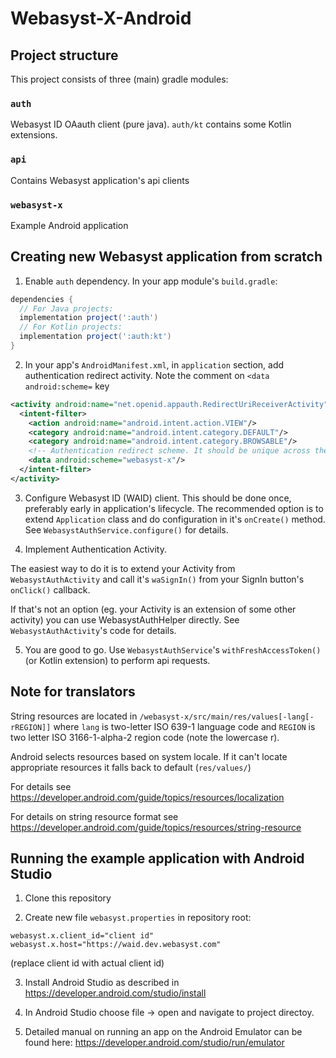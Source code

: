 # Webasyst-X-Android

## Project structure

This project consists of three (main) gradle modules:

### `auth`

Webasyst ID OAauth client (pure java). `auth/kt` contains some Kotlin extensions.

### `api`

Contains Webasyst application's api clients

### `webasyst-x`

Example Android application

## Creating new Webasyst application from scratch

1. Enable `auth` dependency. In your app module's `build.gradle`:
```groovy
dependencies {
  // For Java projects:
  implementation project(':auth')
  // For Kotlin projects:
  implementation project(':auth:kt')
}
```

2. In your app's `AndroidManifest.xml`, in `application` section, add authentication redirect activity.
Note the comment on `<data android:scheme=` key
```xml
<activity android:name="net.openid.appauth.RedirectUriReceiverActivity">
  <intent-filter>
    <action android:name="android.intent.action.VIEW"/>
    <category android:name="android.intent.category.DEFAULT"/>
    <category android:name="android.intent.category.BROWSABLE"/>
    <!-- Authentication redirect scheme. It should be unique across the device. It's recommended to use app's package name. -->
    <data android:scheme="webasyst-x"/>
  </intent-filter>
</activity>
```

3. Configure Webasyst ID (WAID) client. This should be done once, preferably early in application's lifecycle. The recommended option is to extend `Application` class and do configuration in it's `onCreate()` method.
See `WebasystAuthService.configure()` for details.

4. Implement Authentication Activity.

The easiest way to do it is to extend your Activity from `WebasystAuthActivity` and call it's `waSignIn()` from your SignIn button's `onClick()` callback.

If that's not an option (eg. your Activity is an extension of some other activity) you can use WebasystAuthHelper directly. See `WebasystAuthActivity`'s code for details.

5. You are good to go. Use `WebasystAuthService`'s `withFreshAccessToken()` (or Kotlin extension) to perform api requests.

## Note for translators

String resources are located in `/webasyst-x/src/main/res/values[-lang[-rREGION]]`
where `lang` is two-letter ISO 639-1 language code
and `REGION` is two letter ISO 3166-1-alpha-2 region code (note the lowercase r).

Android selects resources based on system locale. If it can't locate appropriate
resources it falls back to default (`res/values/`)

For details see https://developer.android.com/guide/topics/resources/localization

For details on string resource format see https://developer.android.com/guide/topics/resources/string-resource

## Running the example application with Android Studio

1. Clone this repository

2. Create new file `webasyst.properties` in repository root:
```
webasyst.x.client_id="client id"
webasyst.x.host="https://waid.dev.webasyst.com"
```
(replace client id with actual client id)

3. Install Android Studio as described in https://developer.android.com/studio/install

4. In Android Studio choose file -> open and navigate to project directoy.

5. Detailed manual on running an app on the Android Emulator can be found here: https://developer.android.com/studio/run/emulator
